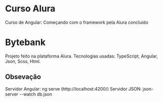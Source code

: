 # Curso Alura
Curso de Angular: Começando com o framework pela Alura concluido

# Bytebank
Projeto feito na plataforma Alura.
Tecnologias usadas:
TypeScript,
Angular,
Json,
Scss,
Html.
## Obsevação
Servidor Angular: ng serve (http://localhost:4200/)
Servidor JSON: json-server --watch db.json





